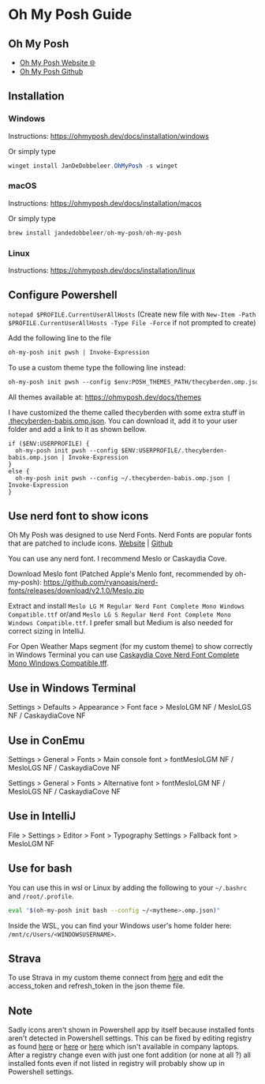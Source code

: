 # Oh My Posh Guide

## Oh My Posh

- [Oh My Posh Website :globe_with_meridians:](https://ohmyposh.dev/)
- [Oh My Posh Github](https://github.com/jandedobbeleer/oh-my-posh)

## Installation

### Windows

  Instructions: <https://ohmyposh.dev/docs/installation/windows>

  Or simply type

  ```powershell
  winget install JanDeDobbeleer.OhMyPosh -s winget
  ```

### macOS

  Instructions: <https://ohmyposh.dev/docs/installation/macos>

  Or simply type

  ```powershell
  brew install jandedobbeleer/oh-my-posh/oh-my-posh
  ```

### Linux

  Instructions: <https://ohmyposh.dev/docs/installation/linux>

## Configure Powershell

`notepad $PROFILE.CurrentUserAllHosts` (Create new file with `New-Item -Path $PROFILE.CurrentUserAllHosts -Type File -Force` if not prompted to create)

Add the following line to the file

```txt
oh-my-posh init pwsh | Invoke-Expression
```

To use a custom theme type the following line instead:

```txt
oh-my-posh init pwsh --config $env:POSH_THEMES_PATH/thecyberden.omp.json | Invoke-Expression
```

All themes available at: <https://ohmyposh.dev/docs/themes>

I have customized the theme called thecyberden with some extra stuff in [.thecyberden-babis.omp.json](./.thecyberden-babis.omp.json). You can download it, add it to your user folder and add a link to it as shown bellow.

```pwsh
if ($ENV:USERPROFILE) {
  oh-my-posh init pwsh --config $ENV:USERPROFILE/.thecyberden-babis.omp.json | Invoke-Expression
}
else {
  oh-my-posh init pwsh --config ~/.thecyberden-babis.omp.json | Invoke-Expression
}
```

## Use nerd font to show icons

Oh My Posh was designed to use Nerd Fonts. Nerd Fonts are popular fonts that are patched to include icons. [Website](https://www.nerdfonts.com/) | [Github](https://github.com/ryanoasis/nerd-fonts)

You can use any nerd font. I recommend Meslo or Caskaydia Cove.

Download Meslo font (Patched Apple's Menlo font, recommended by oh-my-posh): <https://github.com/ryanoasis/nerd-fonts/releases/download/v2.1.0/Meslo.zip>

Extract and install `Meslo LG M Regular Nerd Font Complete Mono Windows Compatible.ttf` or/and `Meslo LG S Regular Nerd Font Complete Mono Windows Compatible.ttf`. I prefer small but Medium is also needed for correct sizing in IntelliJ.

For Open Weather Maps segment (for my custom theme) to show correctly in Windows Terminal you can use [Caskaydia Cove Nerd Font Complete Mono Windows Compatible.tff](https://github.com/ryanoasis/nerd-fonts/releases/download/v2.1.0/CascadiaCode.zip).

## Use in Windows Terminal

Settings > Defaults > Appearance > Font face > MesloLGM NF / MesloLGS NF / CaskaydiaCove NF

<!-- ![terminal](https://user-images.githubusercontent.com/63171080/182594596-00ee51d9-6668-4b56-aa29-348553a93a67.png) -->

## Use in ConEmu

Settings > General > Fonts > Main console font > fontMesloLGM NF / MesloLGS NF / CaskaydiaCove NF

Settings > General > Fonts > Alternative font > fontMesloLGM NF / MesloLGS NF / CaskaydiaCove NF

## Use in IntelliJ

File > Settings > Editor > Font > Typography Settings > Fallback font > MesloLGM NF

## Use for bash

You can use this in wsl or Linux by adding the following to your `~/.bashrc` and `/root/.profile`.

```bash
eval "$(oh-my-posh init bash --config ~/<mytheme>.omp.json)"
```

Inside the WSL, you can find your Windows user's home folder here: `/mnt/c/Users/<WINDOWSUSERNAME>`.

## Strava

To use Strava in my custom theme connect from [here](https://ohmyposh.dev/docs/segments/strava) and edit the access_token and refresh_token in the json theme file.

## Note

Sadly icons aren't shown in Powershell app by itself because installed fonts aren't detected in Powershell settings. This can be fixed by editing registry as found [here](https://github.com/andreberg/Meslo-Font/wiki/Using-Meslo-LG-with-the-Windows-Console) or [here](https://www.softwareok.com/?seite=faq-PowerShell&faq=3) or [here](https://superuser.com/questions/502340/how-can-i-install-a-new-font-in-powershell-console) which isn't available in company laptops. After a registry change even with just one font addition (or none at all ?) all installed fonts even if not listed in registry will probably show up in Powershell settings.
<!-- However registry can be changed by creating a .reg file, converting it to .exe and running as Thycotic. -->
